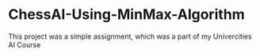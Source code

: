 # ChessAI-Using-MinMax-Algorithm
 This project was a simple assignment, which was a part of my Univercities AI Course
